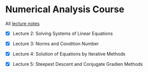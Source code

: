# Numerical Analysis Course

All [lecture notes](https://github.com/tlidzhiev/numerical-analysis-course/blob/main/main.pdf)

- [x] Lecture 2: Solving Systems of Linear Equations

- [x] Lecture 3: Norms and Condition Number

- [x] Lecture 4: Solution of Equations by Iterative Methods

- [x] Lecture 5: Steepest Descent and Conjugate Gradien  Methods
